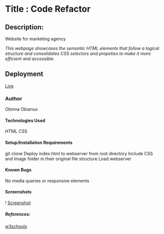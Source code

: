 # Title : Code Refactor

## Description:
 Website for marketing agency

   _This webpage showcases the semantic HTML elements that follow a logical structure and consolidates CSS selectors and propeties to make it more efficient and accessible._

## Deployment
[Live](https://obianuoobi.github.io/code-refactor/)

### Author
Obinna Obianuo


#### Technologies Used
   HTML
   CSS

#### Setup/Installation Requirements
  git clone 
  Deploy index.html to webserver from root directory
  Include CSS and Image folder in their original file structure
  Load webserver


#### Known Bugs

  No media queries or responsive elements
  
#### Screenshots

! [Screenshot](https://github.com/ObianuoObi/code-refactor/blob/main/assets/images/Screenshot%202023-03-04%20at%2021.14.11.png)

##### References:
[w3schools](https://www.w3schools.com/html/html5_semantic_elements.asp)

